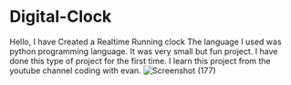 # Digital-Clock
Hello, I have Created a Realtime Running clock 
The language I used was python programming language. 
It was very small but fun project. 
I have done this type of project for the first time.
I learn this project from the youtube channel coding with evan.
![Screenshot (177)](https://user-images.githubusercontent.com/86232026/170776263-705da4ed-b359-4777-ad1b-25e59bbe2a3b.png)

